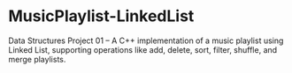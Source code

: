 # MusicPlaylist-LinkedList
Data Structures Project 01 – A C++ implementation of a music playlist using Linked List, supporting operations like add, delete, sort, filter, shuffle, and merge playlists.
